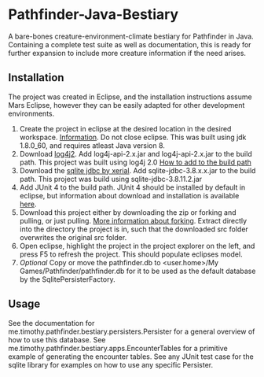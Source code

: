 # Pathfinder-Java-Bestiary
A bare-bones creature-environment-climate bestiary for Pathfinder in Java. Containing a complete test suite as well as documentation, this is ready for further expansion to include more creature information if the need arises.

## Installation
The project was created in Eclipse, and the installation instructions assume Mars Eclipse, however they can be easily adapted for other development environments.

1. Create the project in eclipse at the desired location in the desired workspace. [Information](http://help.eclipse.org/mars/index.jsp?topic=%2Forg.eclipse.jdt.doc.user%2FgettingStarted%2Fqs-3.htm). Do not close eclipse. This was built using jdk 1.8.0_60, and requires atleast Java version 8.
2. Download [log4j2](http://logging.apache.org/log4j/2.x/). Add log4j-api-2.x.jar and log4j-api-2.x.jar to the build path. This project was built using log4j 2.0 [How to add to the build path](http://help.eclipse.org/juno/index.jsp?topic=%2Forg.eclipse.jdt.doc.user%2Freference%2Fref-properties-build-path.htm)
3. Download the [sqlite jdbc by xerial](https://bitbucket.org/xerial/sqlite-jdbc/downloads). Add sqlite-jdbc-3.8.x.x.jar to the build path. This project was build using sqlite-jdbc-3.8.11.2.jar 
4. Add JUnit 4 to the build path. JUnit 4 should be installed by default in eclipse, but information about download and installation is available [here](http://junit.org/).
5. Download this project either by downloading the zip or forking and pulling, or just pulling. [More information about forking](https://help.github.com/articles/fork-a-repo/). Extract directly into the directory the project is in, such that the downloaded src folder overwrites the original src folder.
6. Open eclipse, highlight the project in the project explorer on the left, and press F5 to refresh the project. This should populate eclipses model.
7. *Optional* Copy or move the pathfinder.db to \<user.home\>/My Games/Pathfinder/pathfinder.db for it to be used as the default database by the SqlitePersisterFactory.

## Usage
See the documentation for me.timothy.pathfinder.bestiary.persisters.Persister for a general overview of how to use this database. See me.timothy.pathfinder.bestiary.apps.EncounterTables for a primitive example of generating the encounter tables. See any JUnit test case for the sqlite library for examples on how to use any specific Persister. 
